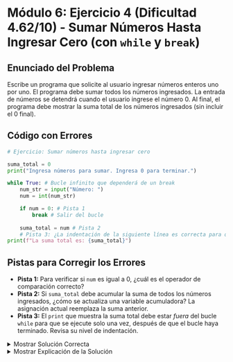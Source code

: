# Módulo 6: Ejercicio 4 (Dificultad 4.62/10) - Sumar Números Hasta Ingresar Cero (con `while` y `break`)

## Enunciado del Problema

Escribe un programa que solicite al usuario ingresar números enteros uno por uno.
El programa debe sumar todos los números ingresados.
La entrada de números se detendrá cuando el usuario ingrese el número 0.
Al final, el programa debe mostrar la suma total de los números ingresados (sin incluir el 0 final).

## Código con Errores

```python
# Ejercicio: Sumar números hasta ingresar cero

suma_total = 0
print("Ingresa números para sumar. Ingresa 0 para terminar.")

while True: # Bucle infinito que dependerá de un break
    num_str = input("Número: ")
    num = int(num_str)

    if num = 0: # Pista 1
        break # Salir del bucle
    
    suma_total = num # Pista 2
    # Pista 3: ¿La indentación de la siguiente línea es correcta para que la suma se muestre solo al final?
print(f"La suma total es: {suma_total}") 
```

## Pistas para Corregir los Errores

*   **Pista 1:** Para verificar si `num` es igual a 0, ¿cuál es el operador de comparación correcto?
*   **Pista 2:** Si `suma_total` debe acumular la suma de todos los números ingresados, ¿cómo se actualiza una variable acumuladora? La asignación actual reemplaza la suma anterior.
*   **Pista 3:** El `print` que muestra la suma total debe estar *fuera* del bucle `while` para que se ejecute solo una vez, después de que el bucle haya terminado. Revisa su nivel de indentación.

<details>
<summary>Mostrar Solución Correcta</summary>

```python
# Ejercicio: Sumar números hasta ingresar cero

suma_total = 0
print("Ingresa números para sumar. Ingresa 0 para terminar.")

while True: # Bucle infinito que dependerá de un break
    num_str = input("Número: ")
    # Sería ideal usar try-except para la conversión
    if num_str.isdigit() or (num_str.startswith('-') and num_str[1:].isdigit()): # Validación simple para enteros (positivos o negativos)
        num = int(num_str)

        # Usar '==' para comparación
        if num == 0:
            break # Salir del bucle si el número es 0

        # Acumular la suma
        suma_total += num # Equivalente a suma_total = suma_total + num
    elif num_str.strip() == "0": # Caso especial si el usuario solo pone "0" con espacios
        break
    else:
        print("Entrada inválida. Por favor, ingresa un número entero.")
        continue # Saltar al siguiente ciclo del while sin procesar suma_total

# Este print debe estar fuera del bucle (sin indentación o con la misma que el while)
print(f"La suma total es: {suma_total}")
```

</details>

<details>
<summary>Mostrar Explicación de la Solución</summary>

Este ejercicio utiliza un bucle `while True` que se rompe con `break` cuando se cumple una condición específica (ingresar 0), y acumula una suma.

*   **Error 1 Corrección (Operador de asignación en lugar de comparación):**
    *   El código original era `if num = 0:`.
    *   Se usó `=` (asignación) en lugar de `==` (comparación) para verificar si `num` es igual a 0.
    *   **Solución:** `if num == 0:`

*   **Error 2 Corrección (Actualización incorrecta del acumulador):**
    *   El código original era `suma_total = num`.
    *   Esto *reasigna* `suma_total` con el valor del número actual en cada iteración, en lugar de *sumar* el número actual a la `suma_total` existente.
    *   **Solución:** `suma_total += num` (o `suma_total = suma_total + num`).

*   **Error 3 Corrección (Indentación del `print` final):**
    *   El código original tenía `print(f"La suma total es: {suma_total}")` con la misma indentación que las líneas dentro del bucle `while`. Esto haría que la suma se imprimiera en *cada iteración* del bucle (después de la posible actualización de `suma_total`).
    *   El enunciado pide que la suma total se muestre *al final*, después de que el usuario ingrese 0 y el bucle termine.
    *   **Solución:** Desindentar la línea `print(f"La suma total es: {suma_total}")` para que quede fuera del bloque `while`.

**Mejoras en la Solución:**
La solución correcta también incluye una validación simple para la entrada del usuario (`num_str.isdigit() or ...`) para intentar asegurar que se convierta un entero. Si la entrada no es un entero válido (que no sea "0"), se imprime un mensaje de error y se usa `continue` para pasar a la siguiente iteración del bucle sin intentar sumar. Esto hace el programa un poco más robusto.

El flujo corregido es:
1.  Se inicializa `suma_total = 0`.
2.  Entra en un bucle `while True`.
3.  Pide un número.
4.  Si el número es 0, se rompe el bucle con `break`.
5.  Si no es 0 (y es un entero válido), se añade a `suma_total`.
6.  Si no es un entero válido, se muestra error y se continúa al inicio del bucle.
7.  Una vez que el bucle termina (por el `break`), se imprime `suma_total`.
</details>
